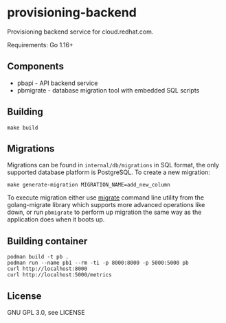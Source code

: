# provisioning-backend

Provisioning backend service for cloud.redhat.com.

Requirements: Go 1.16+

## Components

* pbapi - API backend service
* pbmigrate - database migration tool with embedded SQL scripts

## Building

```
make build
```

## Migrations

Migrations can be found in `internal/db/migrations` in SQL format, the only supported database platform is PostgreSQL. To create a new migration:

```
make generate-migration MIGRATION_NAME=add_new_column
```

To execute migration either use [migrate](https://github.com/golang-migrate/migrate/tree/master/cmd/migrate) command line utility from the golang-migrate library which supports more advanced operations like down, or run `pbmigrate` to perform up migration the same way as the application does when it boots up.

## Building container

```
podman build -t pb .
podman run --name pb1 --rm -ti -p 8000:8000 -p 5000:5000 pb
curl http://localhost:8000
curl http://localhost:5000/metrics
```

## License

GNU GPL 3.0, see LICENSE
